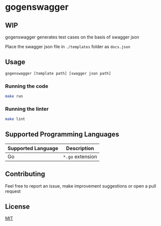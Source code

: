 # gogenswagger

## WIP

gogenswagger generates test cases on the basis of swagger json

Place the swagger json file in `./templates` folder as `docs.json`

## Usage

```bash
gogenswagger [template path] [swagger json path]
```

### Running the code

```bash
make run
```

### Running the linter

```bash
make lint
```

## Supported Programming Languages

| Supported Language | Description      |
| ------------------ | ---------------- |
| Go                 | `*.go` extension |

## Contributing

Feel free to report an issue, make improvement suggestions or open a pull request

## License

[MIT](https://choosealicense.com/licenses/mit/)
